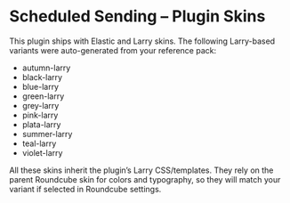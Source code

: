 # Scheduled Sending – Plugin Skins

This plugin ships with Elastic and Larry skins. The following Larry-based variants were auto-generated from your reference pack:

- autumn-larry
- black-larry
- blue-larry
- green-larry
- grey-larry
- pink-larry
- plata-larry
- summer-larry
- teal-larry
- violet-larry

All these skins inherit the plugin’s Larry CSS/templates. They rely on the parent Roundcube skin for colors and typography, so they will match your variant if selected in Roundcube settings.
